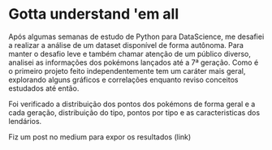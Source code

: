 # Gotta understand 'em all

Após algumas semanas de estudo de Python para DataScience, me desafiei a realizar a análise de um dataset disponível de forma autônoma.
Para manter o desafio leve e também chamar atenção de um público diverso, analisei as informações dos pokémons lançados até a 7ª geração. Como é o primeiro projeto feito independentemente tem um caráter mais geral, explorando alguns gráficos e correlações enquanto reviso conceitos estudados até então.

Foi verificado a distribuição dos pontos dos pokémons de forma geral e a cada geração, distribuição do tipo, pontos por tipo e as caracteristicas dos lendários. 

Fiz um post no medium para expor os resultados (link)
